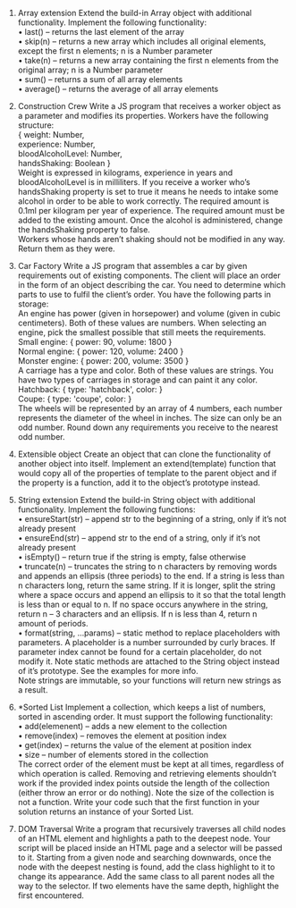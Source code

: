 1.	Array extension
Extend the build-in Array object with additional functionality. Implement the following functionality:<br>
•	last() – returns the last element of the array<br>
•	skip(n) – returns a new array which includes all original elements, except the first n elements; n is a Number parameter<br>
•	take(n) – returns a new array containing the first n elements from the original array; n is a Number parameter<br>
•	sum() – returns a sum of all array elements<br>
•	average() – returns the average of all array elements

2.	Construction Crew
Write a JS program that receives a worker object as a parameter and modifies its properties. Workers have the following structure:<br>
{ weight: Number,<br>
  experience: Number,<br>
  bloodAlcoholLevel: Number,<br>
  handsShaking: Boolean }<br>
Weight is expressed in kilograms, experience in years and bloodAlcoholLevel is in milliliters. If you receive a worker who’s handsShaking property is set to true it means he needs to intake some alcohol in order to be able to work correctly. The required amount is 0.1ml per kilogram per year of experience. The required amount must be added to the existing amount. Once the alcohol is administered, change the handsShaking property to false.<br>
Workers whose hands aren’t shaking should not be modified in any way. Return them as they were.

3.	Car Factory
Write a JS program that assembles a car by given requirements out of existing components. The client will place an order in the form of an object describing the car. You need to determine which parts to use to fulfil the client’s order. You have the following parts in storage:<br>
An engine has power (given in horsepower) and volume (given in cubic centimeters). Both of these values are numbers. When selecting an engine, pick the smallest possible that still meets the requirements.<br>
Small engine: { power: 90, volume: 1800 }<br>
Normal engine: { power: 120, volume: 2400 }<br>
Monster engine: { power: 200, volume: 3500 }<br>
A carriage has a type and color. Both of these values are strings. You have two types of carriages in storage and can paint it any color.<br>
Hatchback: { type: 'hatchback', color: <as required> }<br>
Coupe: { type: 'coupe', color: <as required> }<br>
The wheels will be represented by an array of 4 numbers, each number represents the diameter of the wheel in inches. The size can only be an odd number. Round down any requirements you receive to the nearest odd number. 

4.	Extensible object
Create an object that can clone the functionality of another object into itself. Implement an extend(template) function that would copy all of the properties of template to the parent object and if the property is a function, add it to the object’s prototype instead.

5.	String extension
Extend the build-in String object with additional functionality. Implement the following functions:<br>
•	ensureStart(str) – append str to the beginning of a string, only if it’s not already present<br>
•	ensureEnd(str) – append str to the end of a string, only if it’s not already present<br>
•	isEmpty() – return true if the string is empty, false otherwise<br>
•	truncate(n) – truncates the string to n characters by removing words and appends an ellipsis (three periods) to the end. If a string is less than n characters long, return the same string. If it is longer, split the string where a space occurs and append an ellipsis to it so that the total length is less than or equal to n. If no space occurs anywhere in the string, return n – 3 characters and an ellipsis. If n is less than 4, return n amount of periods.<br>
•	format(string, …params) – static method to replace placeholders with parameters. A placeholder is a number surrounded by curly braces. If parameter index cannot be found for a certain placeholder, do not modify it. Note static methods are attached to the String object instead of it’s prototype. See the examples for more info.<br>
Note strings are immutable, so your functions will return new strings as a result.

6.	*Sorted List
Implement a collection, which keeps a list of numbers, sorted in ascending order. It must support the following functionality:<br>
•	add(elemenent) – adds a new element to the collection<br>
•	remove(index) – removes the element at position index<br>
•	get(index) – returns the value of the element at position index<br>
•	size – number of elements stored in the collection<br>
The correct order of the element must be kept at all times, regardless of which operation is called. Removing and retrieving elements shouldn’t work if the provided index points outside the length of the collection (either throw an error or do nothing). Note the size of the collection is not a function. Write your code such that the first function in your solution returns an instance of your Sorted List.

7.	DOM Traversal
Write a program that recursively traverses all child nodes of an HTML element and highlights a path to the deepest node. Your script will be placed inside an HTML page and a selector will be passed to it. Starting from a given node and searching downwards, once the node with the deepest nesting is found, add the class highlight to it to change its appearance. Add the same class to all parent nodes all the way to the selector. If two elements have the same depth, highlight the first encountered.
